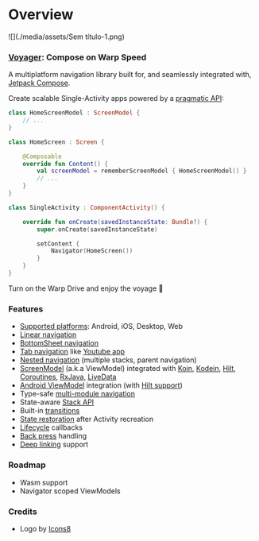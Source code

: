 # Overview

![](./media/assets/Sem título-1.png)

### [Voyager](https://en.wikipedia.org/wiki/USS\_Voyager\_\(Star\_Trek\)): Compose on Warp Speed

A multiplatform navigation library built for, and seamlessly integrated with, [Jetpack Compose](https://developer.android.com/jetpack/compose).

Create scalable Single-Activity apps powered by a [pragmatic API](navigation/):

```kotlin
class HomeScreenModel : ScreenModel {
    // ...
}

class HomeScreen : Screen {

    @Composable
    override fun Content() {
        val screenModel = rememberScreenModel { HomeScreenModel() }
        // ...
    }
}

class SingleActivity : ComponentActivity() {

    override fun onCreate(savedInstanceState: Bundle?) {
        super.onCreate(savedInstanceState)

        setContent {
            Navigator(HomeScreen())
        }
    }
}
```

Turn on the Warp Drive and enjoy the voyage 🖖

### **Features**

* [Supported platforms](setup.md#platform-compatibility): Android, iOS, Desktop, Web
* [Linear navigation](navigation/)
* [BottomSheet navigation](navigation/bottomsheet-navigation.md)
* [Tab navigation](navigation/tab-navigation.md) like [Youtube app](https://play.google.com/store/apps/details?id=com.google.android.youtube)
* [Nested navigation](navigation/nested-navigation.md) (multiple stacks, parent navigation)
* [ScreenModel](screenmodel/) (a.k.a ViewModel) integrated with [Koin](screenmodel/koin-integration.md), [Kodein](screenmodel/kodein-integration.md), [Hilt](screenmodel/hilt-integration.md), [Coroutines](screenmodel/coroutines-integration.md), [RxJava](screenmodel/rxjava-integration.md), [LiveData](screenmodel/livedata-integration.md)
* [Android ViewModel](android-viewmodel/) integration (with [Hilt support](android-viewmodel/hilt-integration.md))
* Type-safe [multi-module navigation](navigation/multi-module-navigation.md)
* State-aware [Stack API](stack-api.md)
* Built-in [transitions](transitions-api)
* [State restoration](state-restoration.md) after Activity recreation
* [Lifecycle](lifecycle.md) callbacks
* [Back press](back-press.md) handling
* [Deep linking](deep-links.md) support

### Roadmap

* Wasm support
* Navigator scoped ViewModels

### Credits

* Logo by [Icons8](https://icons8.com/icon/SUYSVQr61Q6V/uss-voyager)
